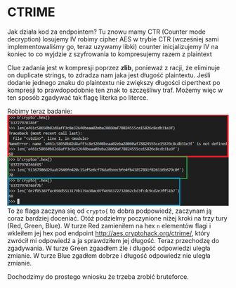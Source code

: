 # CTRIME

Jak działa kod za endpointem?
Tu znowu mamy CTR (Counter mode decryption)
losujemy IV
robimy cipher AES w trybie CTR (wcześniej sami implementowaliśmy go, teraz uzywamy libki) counter inicjalizujemy IV
na koniec to co wyjdzie z szyfrowania to kompresujemy razem z plaintext

Clue zadania jest w kompresji poprzez **zlib**, ponieważ z racji, że eliminuje on duplicate strings, to zdradza nam jaka jest długość plaintextu. Jeśli dodanie jednego znaku do plaintextu nie zwiększy długości
ciperthext po kompresji to prawdopodobnie ten znak to szczęśliwy traf. Możemy więc w ten sposób zgadywać tak flagę literka po literce.

Robimy teraz badanie:
![](img/14.png)
To że flaga zaczyna się od `crypto{` to dobra podpowiedź, zaczynam ją coraz bardziej doceniać. 
Otóż podzielmy poczynione niżej kroki na trzy tury (Red, Green, Blue).
W turze Red zamieniłem na hex `n` elementów flagi i wkleiłem jej hex pod endpoint http://aes.cryptohack.org/ctrime/, który zwrócił mi odpowiedź a ja sprawdziłem jej długość.
Teraz przechodzę do zgadywania.
W turze Green zgaadłem źle i dlugość odpowiedzi uległa zmianie.
W turze Blue zgadłem dobrze i długość odpowiedz nie uległa zmianie.

Dochodzimy do prostego wniosku że trzeba zrobić bruteforce.

